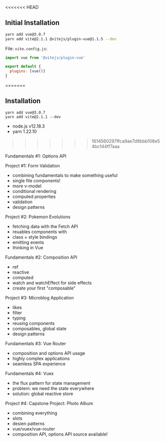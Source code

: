 <<<<<<< HEAD
## Initial Installation

```sh
yarn add vue@3.0.7
yarn add vite@2.1.1 @vitejs/plugin-vue@1.1.5 --dev
```

File: `vite.config.js`:

```js
import vue from '@vitejs/plugin-vue'

export default {
  plugins: [vue()]
}
```
=======
## Installation

```
yarn add vue@3.0.7
yarn add vite@2.1.1 --dev
```

- node.js v12.18.3
- yarn 1.22.10

>>>>>>> 1614560297ffca9ae7d9bbb108e54bc144ff7aaa

Fundamentals #1: Options API

Project #1: Form Validation

- combining fundamentals to make something useful
- single file components!
- more v-model
- conditional rendering
- computed properties
- validation
- design patterns

Project #2: Pokemon Evolutions

- fetching data with the Fetch API
- reuables components with <slot>
- class + style bindings
- emitting events
- thinking in Vue

Fundamentals #2: Composition API

- ref
- reactive
- computed
- watch and watchEffect for side effects
- create your first "composable"

Project #3: Microblog Application

- likes
- filter
- typing
- reusing components
- composables, global state
- design patterns

Fundamentals #3: Vue Router

- composition and options API usage
- highly complex applications
- seamless SPA experience

Fundamentals #4: Vuex

- the flux pattern for state management
- problem: we need the state everywhere
- solution: global reactive store 

Project #4: Capstone Project: Photo Album

- combining everything
- slots
- desien patterns
- vue/vuex/vue-router
- composition API, options API source available!



